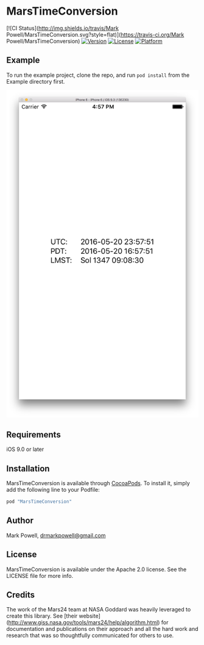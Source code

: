 # MarsTimeConversion

[![CI Status](http://img.shields.io/travis/Mark Powell/MarsTimeConversion.svg?style=flat)](https://travis-ci.org/Mark Powell/MarsTimeConversion)
[![Version](https://img.shields.io/cocoapods/v/MarsTimeConversion.svg?style=flat)](http://cocoapods.org/pods/MarsTimeConversion)
[![License](https://img.shields.io/cocoapods/l/MarsTimeConversion.svg?style=flat)](http://cocoapods.org/pods/MarsTimeConversion)
[![Platform](https://img.shields.io/cocoapods/p/MarsTimeConversion.svg?style=flat)](http://cocoapods.org/pods/MarsTimeConversion)

## Example

To run the example project, clone the repo, and run `pod install` from the Example directory first.

![screenshot](MarsTimeConversionExample.png)

## Requirements

iOS 9.0 or later

## Installation

MarsTimeConversion is available through [CocoaPods](http://cocoapods.org). To install
it, simply add the following line to your Podfile:

```ruby
pod "MarsTimeConversion"
```

## Author

Mark Powell, drmarkpowell@gmail.com

## License

MarsTimeConversion is available under the Apache 2.0 license. See the LICENSE file for more info.

## Credits

The work of the Mars24 team at NASA Goddard was heavily leveraged to create this library. See [their website] (http://www.giss.nasa.gov/tools/mars24/help/algorithm.html) for documentation and publications on their approach and all the hard work and research that was so thoughtfully communicated for others to use.

